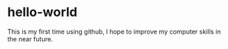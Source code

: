# hello-world
This is my first time using github, I hope to improve my computer skills in the near future.
